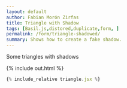 ```yaml
---
layout: default
author: Fabian Morón Zirfas
title: Triangle with Shadow
tags: [Basil.js,distored,duplicate,form, ]
permalink: /form/triangle-shadowed/
summary: Shows how to create a fake shadow.
---
```


Some triangles with shadows

<!-- more -->

{% include out.html %}

```js
{% include_relative triangle.jsx %}
```


